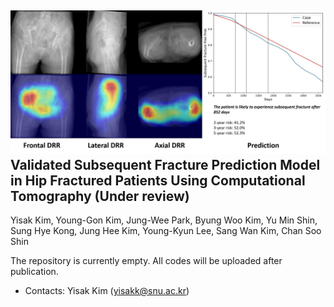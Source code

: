 ![Overview](example.jpeg)
Validated Subsequent Fracture Prediction Model in Hip Fractured Patients Using Computational Tomography (Under review)
--
Yisak Kim, Young-Gon Kim, Jung-Wee Park, Byung Woo Kim, Yu Min Shin, Sung Hye Kong, Jung Hee Kim, Young-Kyun Lee, Sang Wan Kim, Chan Soo Shin

The repository is currently empty. All codes will be uploaded after publication.
- Contacts: Yisak Kim (yisakk@snu.ac.kr)
